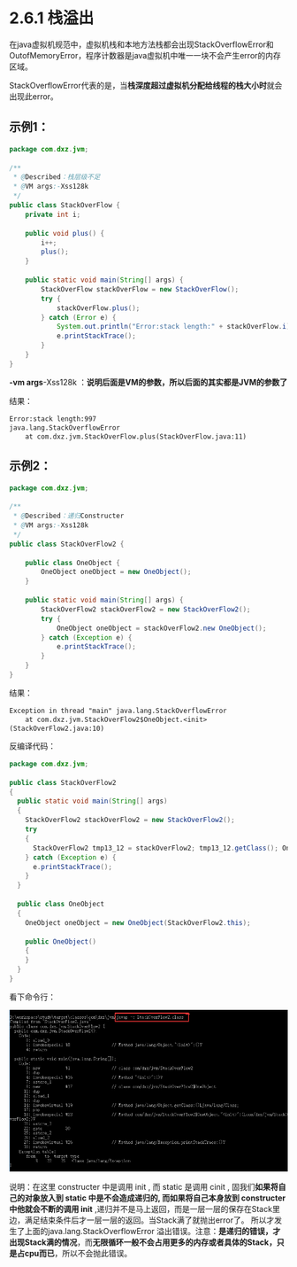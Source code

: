 # 2.6.1 栈溢出

在java虚拟机规范中，虚拟机栈和本地方法栈都会出现StackOverflowError和OutofMemoryError，程序计数器是java虚拟机中唯一一块不会产生error的内存区域。

StackOverflowError代表的是，当**栈深度超过虚拟机分配给线程的栈大小时**就会出现此error。

## **示例1：**

```java
package com.dxz.jvm;

/**
 * @Described：栈层级不足
 * @VM args:-Xss128k
 */
public class StackOverFlow {
    private int i;

    public void plus() {
        i++;
        plus();
    }

    public static void main(String[] args) {
        StackOverFlow stackOverFlow = new StackOverFlow();
        try {
            stackOverFlow.plus();
        } catch (Error e) {
            System.out.println("Error:stack length:" + stackOverFlow.i);
            e.printStackTrace();
        }
    }
}
```

**-vm args**-Xss128k  ：**说明后面是VM的参数，所以后面的其实都是JVM的参数了**

结果：

```text
Error:stack length:997
java.lang.StackOverflowError
    at com.dxz.jvm.StackOverFlow.plus(StackOverFlow.java:11)
```

##  **示例2：**

```java
package com.dxz.jvm;

/**
 * @Described：递归Constructer
 * @VM args:-Xss128k
 */
public class StackOverFlow2 {

    public class OneObject {
        OneObject oneObject = new OneObject();
    }

    public static void main(String[] args) {
        StackOverFlow2 stackOverFlow2 = new StackOverFlow2();
        try {
            OneObject oneObject = stackOverFlow2.new OneObject();
        } catch (Exception e) {
            e.printStackTrace();
        }
    }
}
```

结果：

```text
Exception in thread "main" java.lang.StackOverflowError
    at com.dxz.jvm.StackOverFlow2$OneObject.<init>(StackOverFlow2.java:10)
```

反编译代码：

```java
package com.dxz.jvm;

public class StackOverFlow2
{
  public static void main(String[] args)
  {
    StackOverFlow2 stackOverFlow2 = new StackOverFlow2();
    try
    {
      StackOverFlow2 tmp13_12 = stackOverFlow2; tmp13_12.getClass(); OneObject localOneObject = new OneObject();
    } catch (Exception e) {
      e.printStackTrace();
    }
  }

  public class OneObject
  {
    OneObject oneObject = new OneObject(StackOverFlow2.this);

    public OneObject()
    {
    }
  }
}
```

 看下命令行：

![](../../../.gitbook/assets/image%20%28113%29.png)

说明：在这里  constructer 中是调用 init , 而 static 是调用 cinit , 固我们**如果将自己的对象放入到 static 中是不会造成递归的, 而如果将自己本身放到 constructer 中他就会不断的调用 init** ,递归并不是马上返回，而是一层一层的保存在Stack里边，满足结束条件后才一层一层的返回。当Stack满了就抛出error了。 所以才发生了上面的java.lang.StackOverflowError 溢出错误。注意：**是递归的错误，才出现Stack满的情况**，而**无限循环一般不会占用更多的内存或者具体的Stack，只是占cpu而已**，所以不会抛此错误。

